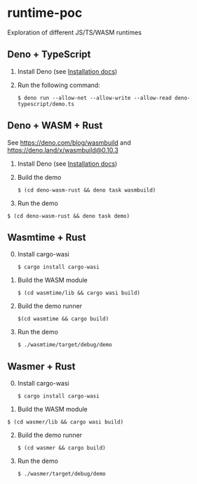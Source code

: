 # runtime-poc

Exploration of different JS/TS/WASM runtimes

## Deno + TypeScript

1. Install Deno (see [Installation docs](https://deno.land/manual@v1.29.2/getting_started/installation))

2. Run the following command:

   ```shell
   $ deno run --allow-net --allow-write --allow-read deno-typescript/demo.ts
   ```

## Deno + WASM + Rust

See https://deno.com/blog/wasmbuild and https://deno.land/x/wasmbuild@0.10.3

1. Install Deno (see [Installation docs](https://deno.land/manual@v1.29.2/getting_started/installation))

2. Build the demo

   ```shell
   $ (cd deno-wasm-rust && deno task wasmbuild)
   ```

3. Run the demo

  ```shell
  $ (cd deno-wasm-rust && deno task demo)
  ```

## Wasmtime + Rust

0. Install cargo-wasi

   ```shell
   $ cargo install cargo-wasi
   ```

1. Build the WASM module

   ```shell
   $ (cd wasmtime/lib && cargo wasi build)
   ```

2. Build the demo runner

   ```shell
   $(cd wasmtime && cargo build)
   ```

3. Run the demo

   ```shell
   $ ./wasmtime/target/debug/demo
   ```

## Wasmer + Rust

0. Install cargo-wasi

   ```shell
   $ cargo install cargo-wasi
   ```

1.  Build the WASM module

   ```shell
   $ (cd wasmer/lib && cargo wasi build)
   ```

2. Build the demo runner

   ```shell
   $ (cd wasmer && cargo build)
   ```

3. Run the demo

   ```shell
   $ ./wasmer/target/debug/demo
   ```
